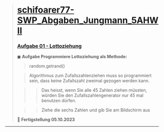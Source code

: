 > # [schifoarer77-SWP_Abgaben_Jungmann_5AHWII](https://github.com/schifoarer77/schifoarer77-schifoarer77-schifoarer77-SWP_Abgaben_Jungmann_5AHWII/tree/main)
>
> ### [Aufgabe 01 - Lottoziehung](https://github.com/schifoarer77/schifoarer77-schifoarer77-schifoarer77-SWP_Abgaben_Jungmann_5AHWII/blob/main/Aufgabe1_Lottoziehung.py)
> 
> ◼ **Aufgabe Programmiere Lottoziehung als Methode:**
>
>> random.getrand()
> 
>> Algorithmus zum Zufallszahlenziehen muss so programmiert sein, dass keine Zufallszahl zweimal gezogen werden kann.
> 
>>> Das heisst, wenn Sie alle 45 Zahlen ziehen müssten, würden Sie den Zufallszahlengenerator nur 45 mal benutzen dürfen.
>
>>> Ziehe die sechs Zahlen und gib Sie am Bildschirm aus
>
> 🏁 **Fertigstellung 05.10.2023**
>
________________________________________________________________
